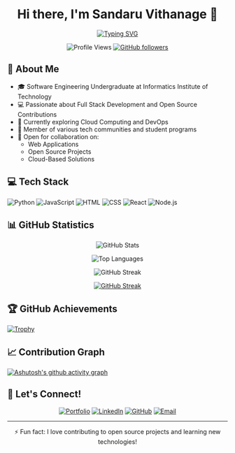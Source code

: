 <div align="center">

# Hi there, I'm Sandaru Vithanage 👋

[![Typing SVG](https://readme-typing-svg.demolab.com?font=Fira+Code&center=true&pause=1000&width=435&lines=Software+Engineering+Undergraduate;Full+Stack+Developer;Open+Source+Contributor;Tech+Enthusiast)](https://git.io/typing-svg)


![Profile Views](https://komarev.com/ghpvc/?username=Sandaru-Vithanage&color=blueviolet)
[![GitHub followers](https://img.shields.io/github/followers/Sandaru-Vithanage?style=social)](https://github.com/Sandaru-Vithanage)

</div>

## 💫 About Me
- 🎓 Software Engineering Undergraduate at Informatics Institute of Technology
- 💻 Passionate about Full Stack Development and Open Source Contributions
- 🌱 Currently exploring Cloud Computing and DevOps
- 🤝 Member of various tech communities and student programs
- 🚀 Open for collaboration on:
  - Web Applications
  - Open Source Projects
  - Cloud-Based Solutions

## 💻 Tech Stack
![Python](https://img.shields.io/badge/Python-80%25-blue?style=for-the-badge&logo=python)
![JavaScript](https://img.shields.io/badge/JavaScript-70%25-yellow?style=for-the-badge&logo=javascript)
![HTML](https://img.shields.io/badge/HTML-90%25-red?style=for-the-badge&logo=html5)
![CSS](https://img.shields.io/badge/CSS-85%25-purple?style=for-the-badge&logo=css3)
![React](https://img.shields.io/badge/React-75%25-blue?style=for-the-badge&logo=react)
![Node.js](https://img.shields.io/badge/Node.js-70%25-green?style=for-the-badge&logo=node.js)

## 📊 GitHub Statistics

<div align="center">

![GitHub Stats](https://github-readme-stats.vercel.app/api?username=Sandaru-Vithanage&show_icons=true&theme=radical&hide_border=true)

![Top Languages](https://github-readme-stats.vercel.app/api/top-langs/?username=Sandaru-Vithanage&layout=compact&theme=radical&hide_border=true)

![GitHub Streak](https://github-readme-streak-stats.herokuapp.com/?user=Sandaru-Vithanage&theme=radical&hide_border=true)

[![GitHub Streak](https://nirzak-streak-stats.vercel.app?user=Sandaru-Vithanage&theme=radical)](https://git.io/streak-stats)


</div>

## 🏆 GitHub Achievements
[![Trophy](https://github-profile-trophy.vercel.app/?username=Sandaru-Vithanage&theme=darkhub&no-frame=true&column=7)](https://github.com/ryo-ma/github-profile-trophy)

## 📈 Contribution Graph
[![Ashutosh's github activity graph](https://github-readme-activity-graph.vercel.app/graph?username=Sandaru-Vithanage&theme=rogue&hide_border=true)](https://github.com/ashutosh00710/github-readme-activity-graph)

## 🤝 Let's Connect!

<div align="center">

[![Portfolio](https://img.shields.io/badge/Portfolio-000000?style=for-the-badge&logo=About.me&logoColor=white)](https://sandarurashmika.netlify.app/)
[![LinkedIn](https://img.shields.io/badge/LinkedIn-0077B5?style=for-the-badge&logo=linkedin&logoColor=white)](https://www.linkedin.com/in/sandaru-vithanage-451b75221)
[![GitHub](https://img.shields.io/badge/GitHub-181717?style=for-the-badge&logo=github&logoColor=white)](https://github.com/Sandaru-Vithanage)
[![Email](https://img.shields.io/badge/Email-D14836?style=for-the-badge&logo=gmail&logoColor=white)](mailto:sandaru.rush@gmail.com)

</div>

---

<div align="center">
⚡ Fun fact: I love contributing to open source projects and learning new technologies!
</div>
